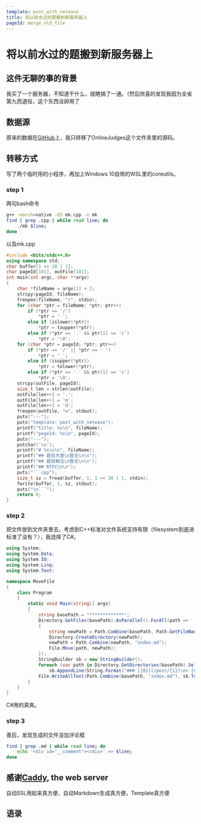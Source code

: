 ```yaml
---
template: post_with_netease
title: 将以前水过的题搬到新服务器上
pageId: merge_old_file
---
```


# 将以前水过的题搬到新服务器上

## 这件无聊的事的背景
我买了一个服务器，不知道干什么，就瞎搞了一通。（然后欣喜的发现我因为全省第九而退役，这个东西没卵用了

## 数据源
原来的数据在[GitHub](https://github.com/TooYoungTooSimp/my_solutions)上，我只转移了OnlineJudges这个文件夹里的源码。

## 转移方式
写了两个临时用的小程序，再加上Windows 10自带的WSL里的coreutils。

### step 1
两句bash命令
```bash
g++ -march=native -O3 mk.cpp -o mk
find | grep .cpp | while read line; do
    ./mk $line;
done
```
以及mk.cpp
```cpp
#include <bits/stdc++.h>
using namespace std;
char buffer[1 << 20 | 1];
char pageId[101], outFile[101];
int main(int argc, char **argv)
{
    char *fileName = argv[1] + 2;
    strcpy(pageId, fileName);
    freopen(fileName, "r", stdin);
    for (char *ptr = fileName; *ptr; ptr++)
        if (*ptr == '/')
            *ptr = ' ';
        else if (islower(*ptr))
            *ptr = toupper(*ptr);
        else if (*ptr == '.' && ptr[1] == 'c')
            *ptr = '\0';
    for (char *ptr = pageId; *ptr; ptr++)
        if (*ptr == '/' || *ptr == ' ')
            *ptr = '_';
        else if (isupper(*ptr))
            *ptr = tolower(*ptr);
        else if (*ptr == '.' && ptr[1] == 'c')
            *ptr = '\0';
    strcpy(outFile, pageId);
    size_t len = strlen(outFile);
    outFile[len++] = '.';
    outFile[len++] = 'm';
    outFile[len++] = 'd';
    freopen(outFile, "w", stdout);
    puts("---");
    puts("template: post_with_netease");
    printf("title: %s\n", fileName);
    printf("pageId: %s\n", pageId);
    puts("---");
    putchar('\n');
    printf("# %s\n\n", fileName);
    printf("## 题目大意\n暂无\n\n");
    printf("## 题目解法\n暂无\n\n");
    printf("## RTFC\n\n");
    puts("```cpp");
    size_t sz = fread(buffer, 1, 1 << 20 | 1, stdin);
    fwrite(buffer, 1, sz, stdout);
    puts("\n```");
    return 0;
}
```
### step 2
把文件放到文件夹里去，考虑到C++标准对文件系统支持有限（filesystem到底进标准了没有？），我选择了C#。
```cs
using System;
using System.Data;
using System.IO;
using System.Linq;
using System.Text;

namespace MoveFile
{
    class Program
    {
        static void Main(string[] args)
        {
            string basePath = "*************";
            Directory.GetFiles(basePath).AsParallel().ForAll(path =>
            {
                string newPath = Path.Combine(basePath, Path.GetFileNameWithoutExtension(path));
                Directory.CreateDirectory(newPath);
                newPath = Path.Combine(newPath, "index.md");
                File.Move(path, newPath);
            });
            StringBuilder sb = new StringBuilder();
            foreach (var path in Directory.GetDirectories(basePath).Select(p => Path.GetFileName(p)))
                sb.AppendLine(String.Format("### [{0}](/post/{1})\n> {0}\n", path.Replace('_', ' ').ToUpper(), path));
            File.WriteAllText(Path.Combine(basePath, "index.md"), sb.ToString());
        }
    }
}

```
C#用的真爽。
### step 3
善后，发现生成的文件没加评论框
```bash
find | grep .md | while read line; do
    echo '<div id="__comment"></div>' >> $line;
done
```
## 感谢[Caddy](https://caddyserver.com/), the web server
自动SSL用起来真方便，自动Markdown生成真方便，Template真方便

## 语录
> <span id="poem"></span>

<script>$(function(){$.ajax('/api/poem?rnd='+Date.now()+Math.random()).done(function(data){$('#poem').text(data);});});</script>

<div id=__comment></div>